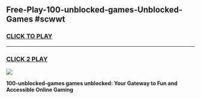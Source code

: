 
## Free-Play-100-unblocked-games-Unblocked-Games #scwwt
<h3>
<a href="https://news.freeplayer.one?title=100-unblocked-games&ref=8M">CLICK TO PLAY</a></h3>
<hr>

<h3>
<a href="https://news.freeplayer.one?title=100-unblocked-games&ref=8M">CLICK 2 PLAY</a>
  
</h3>

<a href="https://news.freeplayer.one?title=100-unblocked-games&ref=8M"><img src="https://clearcache.store/games.png"></a>


**100-unblocked-games games unblocked: Your Gateway to Fun and Accessible Online Gaming**
